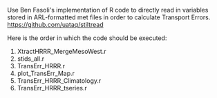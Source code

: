 Use Ben Fasoli's implementation of R code to directly read in variables stored in ARL-formatted met files in order to calculate Transport Errors.
https://github.com/uataq/stiltread

Here is the order in which the code should be executed:
1) XtractHRRR_MergeMesoWest.r
2) stids_all.r
3) TransErr_HRRR.r
4) plot_TransErr_Map.r
5) TransErr_HRRR_Climatology.r
6) TransErr_HRRR_tseries.r

